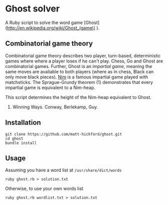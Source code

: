 Ghost solver
============

A Ruby script to solve the word game [Ghost](http://en.wikipedia.org/wiki/Ghost_(game\) ).

Combinatorial game theory
-------------------------

Combinatorial game theory describes two player, turn-based, deterministic games where where a player loses if he can't play. Chess, Go and Ghost are combinatorial games. Further, Ghost is an _impartial game_, meaning the same moves are avaliable to both players (where as in chess, Black can only move black pieces). [Nim](http://en.wikipedia.org/wiki/Nim) is a famous impartial game played with matchsticks. The Sprague-Grundy theorem (1) demonstrates that every impartial game is equivalent to a Nim-heap. 

This script determines the height of the Nim-heap equivalent to Ghost.

1. Winning Ways. Conway, Berlekamp, Guy.

Installation
------------

    git clone https://github.com/matt-hickford/ghost.git
    cd ghost
    bundle install

Usage
-----

Assuming you have a word list at `/usr/share/dict/words`

    ruby ghost.rb > solution.txt

Otherwise, to use your own words list

    ruby ghost.rb wordlist.txt > solution.txt
